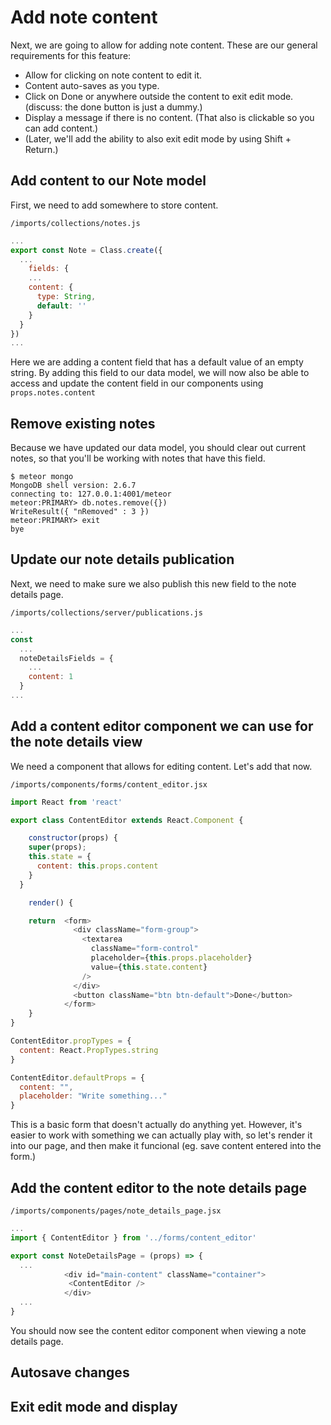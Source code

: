 # Add note content

Next, we are going to allow for adding note content.  These are our general requirements for this feature:

- Allow for clicking on note content to edit it.
- Content auto-saves as you type.
- Click on Done or anywhere outside the content to exit edit mode. (discuss: the done button is just a dummy.)
- Display a message if there is no content. (That also is clickable so you can add content.)
- (Later, we'll add the ability to also exit edit mode by using Shift + Return.)

## Add content to our Note model
First, we need to add somewhere to store content.

``` /imports/collections/notes.js ```

```js
...
export const Note = Class.create({
  ...
	fields: {
    ...
    content: {
      type: String,
      default: ''
    }
  }
})
...
```

Here we are adding a content field that has a default value of an empty string. By adding this field to our data model, we will now also be able to access and update the content field in our components using ``` props.notes.content ```

## Remove existing notes
Because we have updated our data model, you should clear out current notes, so that you'll be working with notes that have this field.

```
$ meteor mongo
MongoDB shell version: 2.6.7
connecting to: 127.0.0.1:4001/meteor
meteor:PRIMARY> db.notes.remove({})
WriteResult({ "nRemoved" : 3 })
meteor:PRIMARY> exit
bye
```

## Update our note details publication
Next, we need to make sure we also publish this new field to the note details page.

``` /imports/collections/server/publications.js ```

```js
...
const
  ...
  noteDetailsFields = {
    ...
    content: 1
  }
...
```

## Add a content editor component we can use for the note details view

We need a component that allows for editing content.  Let's add that now.

``` /imports/components/forms/content_editor.jsx ```

```js
import React from 'react'

export class ContentEditor extends React.Component {

	constructor(props) {
    super(props);
    this.state = {
      content: this.props.content
    }
  }

	render() {

    return  <form>
              <div className="form-group">
                <textarea
                  className="form-control"
                  placeholder={this.props.placeholder}
                  value={this.state.content}
                />
              </div>
              <button className="btn btn-default">Done</button>
            </form>
	}
}

ContentEditor.propTypes = { 
  content: React.PropTypes.string
}

ContentEditor.defaultProps = {
  content: "",
  placeholder: "Write something..."
}
```

This is a basic form that doesn't actually do anything yet.  However, it's easier to work with something we can actually play with, so let's  render it into our page, and then make it funcional (eg. save content entered into the form.)

## Add the content editor to the note details page

``` /imports/components/pages/note_details_page.jsx ```

```js
...
import { ContentEditor } from '../forms/content_editor'

export const NoteDetailsPage = (props) => {
  ...
            <div id="main-content" className="container">
             <ContentEditor />
            </div>
  ...
}
```

You should now see the content editor component when viewing a note details page.

## Autosave changes


## Exit edit mode and display





